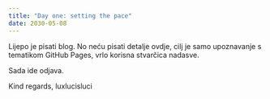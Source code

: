 ```yaml
---
title: "Day one: setting the pace"
date: 2030-05-08
---
```


Lijepo je pisati blog. No neću pisati detalje ovdje, cilj je samo upoznavanje s tematikom GitHub Pages, vrlo korisna stvarčica nadasve.

Sada ide odjava.

Kind regards,
luxlucisluci
